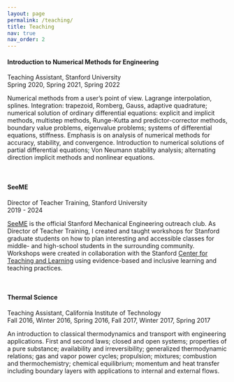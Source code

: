 ```yaml
---
layout: page
permalink: /teaching/
title: Teaching
nav: true
nav_order: 2
---
```


#### Introduction to Numerical Methods for Engineering
Teaching Assistant, Stanford University  
Spring 2020, Spring 2021, Spring 2022

Numerical methods from a user’s point of view. Lagrange interpolation, splines. Integration: trapezoid, Romberg, Gauss, adaptive quadrature; numerical solution of ordinary differential equations: explicit and implicit methods, multistep methods, Runge-Kutta and predictor-corrector methods, boundary value problems, eigenvalue problems; systems of differential equations, stiffness. Emphasis is on analysis of numerical methods for accuracy, stability, and convergence. Introduction to numerical solutions of partial differential equations; Von Neumann stability analysis; alternating direction implicit methods and nonlinear equations.

<br/>

#### SeeME
Director of Teacher Training, Stanford University  
2019 - 2024

[SeeME](https://seeme.stanford.edu) is the official Stanford Mechanical Engineering outreach club. As Director of Teacher Training, I created and taught workshops for Stanford graduate students on how to plan interesting and accessible classes for middle- and high-school students in the surrounding community. Workshops were created in collaboration with the Stanford [Center for Teaching and Learning](https://ctl.stanford.edu/) using evidence-based and inclusive learning and teaching practices.

<br/>

#### Thermal Science
Teaching Assistant, California Institute of Technology  
Fall 2016, Winter 2016, Spring 2016, Fall 2017, Winter 2017, Spring 2017

An introduction to classical thermodynamics and transport with engineering applications. First and second laws; closed and open systems; properties of a pure substance; availability and irreversibility; generalized thermodynamic relations; gas and vapor power cycles; propulsion; mixtures; combustion and thermochemistry; chemical equilibrium; momentum and heat transfer including boundary layers with applications to internal and external flows.

